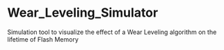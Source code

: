 # Wear_Leveling_Simulator
Simulation tool to visualize the effect of a Wear Leveling algorithm on the lifetime of Flash Memory

